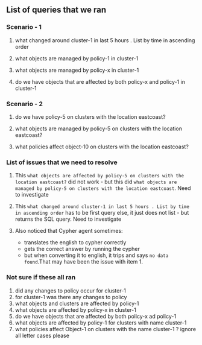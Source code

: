 ## List of queries that we ran

### Scenario - 1
1. what changed around cluster-1 in last 5 hours . List by time in ascending order

1. what objects are managed by policy-1 in cluster-1

1. what objects are managed by policy-x in cluster-1

1. do we have objects that are affected by both policy-x and policy-1 in cluster-1

### Scenario - 2

1. do we have policy-5 on clusters with the location eastcoast?


1. what objects are managed by policy-5 on clusters with the location eastcoast?

1. what policies affect object-10 on clusters with the location eastcoast?



### List of issues that we need to resolve

1. This `what objects are affected by policy-5 on clusters with the location eastcoast?` did not work - but this did `what objects are managed by policy-5 on clusters with the location eastcoast`. Need to investigate

1. This `what changed around cluster-1 in last 5 hours . List by time in ascending order` has to be first query else, it just does not list - but returns the SQL query.  Need to investigate

1. Also noticed that Cypher agent sometimes:
    - translates the english to cypher correctly
    - gets the correct answer by running the cypher
    - but when converting it to english, it trips and says `no data found`.That may have been the issue with item 1.



### Not sure if these all ran
1. did any changes to policy occur for cluster-1
1. for cluster-1 was there any changes to policy
1. what objects and clusters are affected by policy-1
1. what objects are affected by policy-x in cluster-1
1. do we have objects that are affected by both policy-x ad policy-1 
1. what objects are affected by policy-1 for clusters with name cluster-1
1. what policies affect Object-1 on clusters with the name cluster-1 ? ignore all letter cases please
